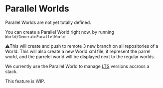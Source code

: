 # Parallel Worlds

Parallel Worlds are not yet totally defined.

You can create a Parallel World right now, by running `World/GenerateParallelWorld`

:warning:This will create and push to remote 3 new branch on all repositories of a World.
This will also create a new World.xml file, it represent the parrel world, and the parrelel world will be displayed next to the regular worlds.

We currently use the Parallel World to manage [LTS](https://en.wikipedia.org/wiki/Long-term_support) versions accross a stack.

This feature is WIP.
